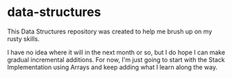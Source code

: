# data-structures

This Data Structures repository was created to help me brush up on my rusty skills.

I have no idea where it will in the next month or so, but I do hope I can make gradual incremental additions.
For now, I'm just going to start with the Stack Implementation using Arrays and keep adding what I learn along the way.

